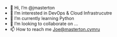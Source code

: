 - 👋 Hi, I’m @jmasterton
- 👀 I’m interested in DevOps & Cloud Infrastrucutre
- 🌱 I’m currently learning Python
- 💞️ I’m looking to collaborate on ...
- 📫 How to reach me Joe@masterton.cymru

<!---
jmasterton/jmasterton is a ✨ special ✨ repository because its `README.md` (this file) appears on your GitHub profile.
You can click the Preview link to take a look at your changes.
--->

